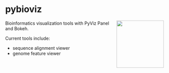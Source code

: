# pybioviz

<img align="right" src=https://raw.githubusercontent.com/dmnfarrell/pybioviz/master/img/logo.png width=150px>

Bioinformatics visualization tools with PyViz Panel and Bokeh.

Current tools include:

* sequence alignment viewer
* genome feature viewer
